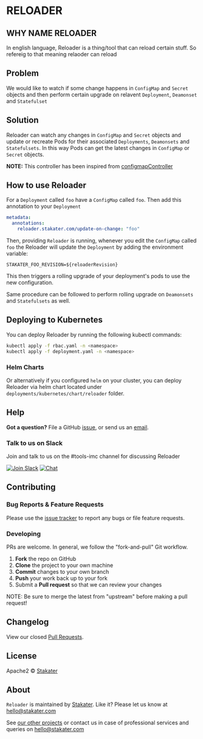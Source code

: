 # RELOADER

## WHY NAME RELOADER

In english language, Reloader is a thing/tool that can reload certain stuff. So refereig to that meaning relaoder can reload

## Problem

We would like to watch if some change happens in `ConfigMap` and `Secret` objects and then perform certain upgrade on relavent `Deployment`, `Deamonset` and `Statefulset`

## Solution

Reloader can watch any changes in `ConfigMap` and `Secret` objects and update or recreate Pods for their associated `Deployments`, `Deamonsets` and `Statefulsets`. In this way Pods can get the latest changes in `ConfigMap` or `Secret` objects.

**NOTE:** This controller has been inspired from [configmapController](https://github.com/fabric8io/configmapcontroller)

## How to use Reloader

For a `Deployment` called `foo` have a `ConfigMap` called `foo`. Then add this annotation to your `Deployment`

```yaml
metadata:
  annotations:
    reloader.stakater.com/update-on-change: "foo"
```

Then, providing `Reloader` is running, whenever you edit the `ConfigMap` called `foo` the Reloader will update the `Deployment` by adding the environment variable:

```
STAKATER_FOO_REVISION=${reloaderRevision}
```

This then triggers a rolling upgrade of your deployment's pods to use the new configuration.

Same procedure can be followed to perform rolling upgrade on `Deamonsets` and `Statefulsets` as well.

## Deploying to Kubernetes

You can deploy Reloader by running the following kubectl commands:

```bash
kubectl apply -f rbac.yaml -n <namespace>
kubectl apply -f deployment.yaml -n <namespace>
```

### Helm Charts

Or alternatively if you configured `helm` on your cluster, you can deploy Reloader via helm chart located under `deployments/kubernetes/chart/reloader` folder.

## Help

**Got a question?**
File a GitHub [issue](https://github.com/stakater/Reloader/issues), or send us an [email](mailto:stakater@gmail.com).

### Talk to us on Slack

Join and talk to us on the #tools-imc channel for discussing Reloader

[![Join Slack](https://stakater.github.io/README/stakater-join-slack-btn.png)](https://stakater-slack.herokuapp.com/)
[![Chat](https://stakater.github.io/README/stakater-chat-btn.png)](https://stakater.slack.com/messages/CAN960CTG/)

## Contributing

### Bug Reports & Feature Requests

Please use the [issue tracker](https://github.com/stakater/Reloader/issues) to report any bugs or file feature requests.

### Developing

PRs are welcome. In general, we follow the "fork-and-pull" Git workflow.

 1. **Fork** the repo on GitHub
 2. **Clone** the project to your own machine
 3. **Commit** changes to your own branch
 4. **Push** your work back up to your fork
 5. Submit a **Pull request** so that we can review your changes

NOTE: Be sure to merge the latest from "upstream" before making a pull request!

## Changelog

View our closed [Pull Requests](https://github.com/stakater/Reloader/pulls?q=is%3Apr+is%3Aclosed).

## License

Apache2 © [Stakater](http://stakater.com)

## About

`Reloader` is maintained by [Stakater][website]. Like it? Please let us know at <hello@stakater.com>

See [our other projects][community]
or contact us in case of professional services and queries on <hello@stakater.com>

  [website]: http://stakater.com/
  [community]: https://github.com/stakater/
